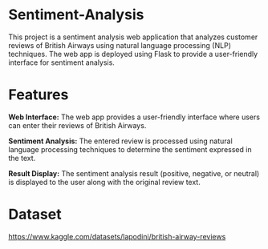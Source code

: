 # Sentiment-Analysis

This project is a sentiment analysis web application that analyzes customer reviews of British Airways using natural language processing (NLP) techniques. The web app is deployed using Flask to provide a user-friendly interface for sentiment analysis.


# Features

**Web Interface:** The web app provides a user-friendly interface where users can enter their reviews of British Airways.

**Sentiment Analysis:** The entered review is processed using natural language processing techniques to determine the sentiment expressed in the text.

**Result Display:** The sentiment analysis result (positive, negative, or neutral) is displayed to the user along with the original review text.

# Dataset
https://www.kaggle.com/datasets/lapodini/british-airway-reviews

